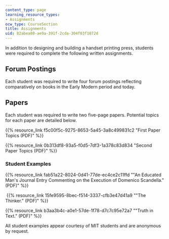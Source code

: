 ```yaml
---
content_type: page
learning_resource_types:
- Assignments
ocw_type: CourseSection
title: Assignments
uid: 82abea80-ae9a-391f-2cda-304f03f1072d
---
```


In addition to designing and building a handset printing press, students were required to complete the following written assignments.

Forum Postings
--------------

Each student was required to write four forum postings reflecting comparatively on books in the Early Modern period and today.

Papers
------

Each student was required to write two five-page papers. Potential topics for each paper are detailed below.

{{% resource_link f5c00f5c-9275-8653-5a45-3a8c499831c2 "First Paper Topics (PDF)" %}}

{{% resource_link 0b313df8-93a5-f0d5-7df3-1a378c83d834 "Second Paper Topics (PDF)" %}}

### Student Examples

{{% resource_link fab51a22-8024-0d41-77de-ec4ce2c11ffd "\"An Educated Man's Journal Entry Commenting on the Execution of Domenico Scandella.\" (PDF)" %}}

 {{% resource_link 15fe9595-8bec-f514-3337-cfb3e47d41a9 "\"The Thinker.\" (PDF)" %}}

{{% resource_link b3aa3b4c-a0e1-57de-1f78-d7c7c95e72a7 "\"Truth in Text.\" (PDF)" %}}

All student examples appear courtesy of MIT students and are anonymous by request.